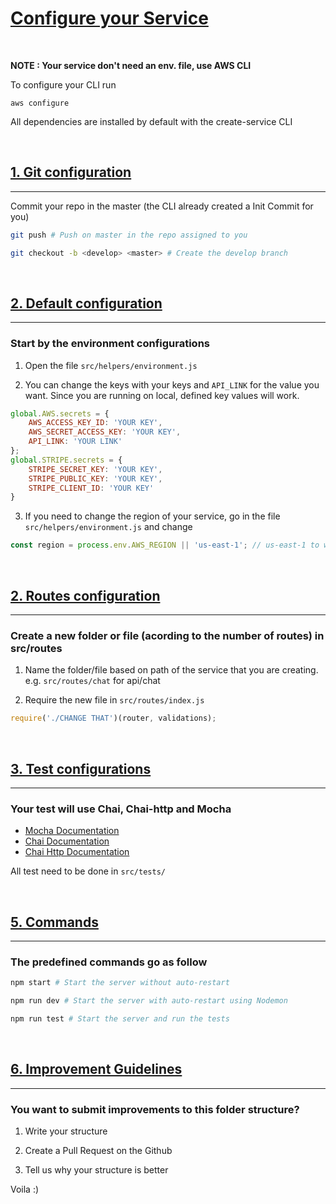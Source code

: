 # [Configure your Service](#get-started)

<br/>

**NOTE : Your service don't need an env. file, use AWS CLI**

To configure your CLI run
```
aws configure
```

All dependencies are installed by default with the create-service CLI 

<br/>


## [1. Git configuration](#default-configuration)

---

Commit your repo in the master (the CLI already created a Init Commit for you)
```bash
git push # Push on master in the repo assigned to you
```
```bash
git checkout -b <develop> <master> # Create the develop branch
```

<br/>


## [2. Default configuration](#default-configuration)

---

### Start by the environment configurations

1. Open the file `src/helpers/environment.js`

2. You can change the keys with your keys and `API_LINK` for the value you want.
Since you are running on local, defined key values will work.

```js
global.AWS.secrets = {
    AWS_ACCESS_KEY_ID: 'YOUR KEY',
    AWS_SECRET_ACCESS_KEY: 'YOUR KEY',
    API_LINK: 'YOUR LINK'
};
global.STRIPE.secrets = {
    STRIPE_SECRET_KEY: 'YOUR KEY',
    STRIPE_PUBLIC_KEY: 'YOUR KEY',
    STRIPE_CLIENT_ID: 'YOUR KEY'
}
```
3. If you need to change the region of your service, go in the file `src/helpers/environment.js` and change

```js
const region = process.env.AWS_REGION || 'us-east-1'; // us-east-1 to what ever you need
```

<br/>


## [2. Routes configuration](#routes-configuration)

---

### Create a new folder or file (acording to the number of routes) in src/routes

1. Name the folder/file based on path of the service that you are creating. e.g. `src/routes/chat` for api/chat

2. Require the new file in `src/routes/index.js`
```js
require('./CHANGE THAT')(router, validations);
```

<br/>

## [3. Test configurations](#test-configuration)

---

### Your test will use Chai, Chai-http and Mocha
- [Mocha Documentation](https://mochajs.org/#getting-started)
- [Chai Documentation](https://www.chaijs.com/guide)
- [Chai Http Documentation](https://www.chaijs.com/plugins/chai-http/)

All test need to be done in `src/tests/`

<br/>

## [5. Commands](#default-commands)

---

### The predefined commands go as follow

```bash
npm start # Start the server without auto-restart
```
```bash
npm run dev # Start the server with auto-restart using Nodemon
```
```bash
npm run test # Start the server and run the tests
```

<br/>

## [6. Improvement Guidelines](#improvement-guidelines)

---

### You want to submit improvements to this folder structure?

1. Write your structure

2. Create a Pull Request on the Github

3. Tell us why your structure is better

Voila :)